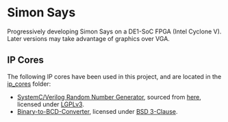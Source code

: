 # Simon Says

Progressively developing Simon Says on a DE1-SoC FPGA (Intel Cyclone V). Later versions may take advantage of graphics over VGA.

## IP Cores

The following IP cores have been used in this project, and are located in the [ip_cores](/ip_cores) folder:

- [SystemC/Verilog Random Number Generator](https://opencores.org/projects/systemc_rng), sourced from [here](https://github.com/fabriziotappero/ip-cores.git), licensed under [LGPLv3](/ip_cores/rng/lgpl.txt).
- [Binary-to-BCD-Converter](https://github.com/AmeerAbdelhadi/Binary-to-BCD-Converter), licensed under [BSD 3-Clause](/ip_cores/bin2bcd/LICENSE).

